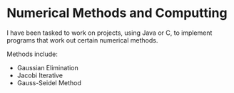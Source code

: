 # Numerical Methods and Computting

I have been tasked to work on projects, using Java or C, to implement
programs that work out certain numerical methods.

Methods include:
- Gaussian Elimination
- Jacobi Iterative
- Gauss-Seidel Method